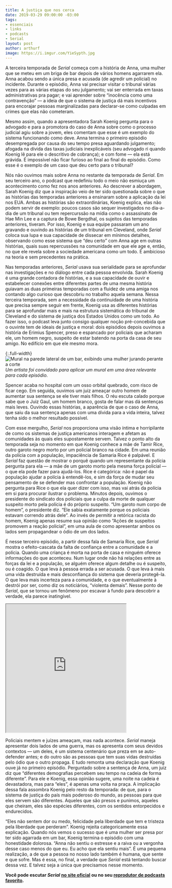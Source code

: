 ```yaml
---
title: A justiça que nos cerca
date: 2019-03-29 09:00:00 -03:00
tags:
- essenciais
- links
- podcasts
- Serial
layout: post
author: arthurf
image: https://i.imgur.com/YieSypth.jpg
---
```


A terceira temporada de _Serial_ começa com a história de Anna, uma mulher que se meteu em um briga de bar depois de vários homens agarrarem ela. Anna acabou sendo a única presa e acusada (de agredir um policial) no incidente. Durante o episódio, Anna vai precisar visitar o tribunal várias vezes para as várias etapas do seu julgamento; vai ser enterrada em taxas administrativas pra pagar; e vai aprender sobre “inocência como uma contravenção” — a ideia de que o sistema de justiça dá mais incentivos para encorajar pessoas marginalizadas para declarar-se como culpadas em crimes que elas não cometeram.

Mesmo assim, quando a apresentadora Sarah Koenig pergunta para o advogado e para a promotora do caso de Anna sobre como o processo judicial agiu sobre a jovem, eles comentam que esse é um exemplo do sistema funcionando como deve. Anna termina o primeiro episódio desempregada por causa do seu tempo presa aguardando julgamento; afogada na dívida das taxas judiciais inexplicáveis (seu advogado ri quando Koenig lê para ele o descritivo de cobrança); e com fome — ela está grávida. É impossível não ficar furioso ao final ao final do episódio. Como esse é o exemplo de um caso que deu certo para o tribunal?

Nós não ouvimos mais sobre Anna no restante da temporada de _Serial_. Em seu terceiro ano, o podcast que redefiniu todo o meio não esmiuça um acontecimento como fez nos anos anteriores. Ao descrever a abordagem, Sarah Koenig diz que a inspiração veio de ter sido questionada sobre o que as histórias das temporadas anteriores a ensinaram sobre a aplicação da lei nos EUA. Ambas as histórias são extraordinárias, Koenig explica, elas não podem servir de exemplo: poucos casos são sequer investigados no dia-a-dia de um tribunal ou tem repercurssão na mídia como o assassinato de Hae Min Lee e a captura de Bowe Bergdhal, os sujeitos das temporadas anteriores, tiveram. Por isso, Koenig e sua equipe passaram um ano gravando e ouvindo as histórias de um tribunal em Cleveland, onde _Serial_ coloca sua lupa e sua capacidade de dissecar em mínimos detalhes, observando como esse sistema que “deu certo” com Anna age em outras histórias, quais suas repercussões na comunidade em que ele age e, então, no que ele revela sobre a sociedade americana como um todo. É ambicioso na teoria e sem precedentes na prática.

Nas temporadas anteriores, _Serial_ usava sua serialidade para se aprofundar nas investigações e no diálogo entre cada pessoa envolvida. Sarah Koenig é uma grande contadora de histórias, e a sua capacidade de ouvir e estabelecer conexões entre diferentes partes de uma mesma história guiavam as duas primeiras temporadas com a fluidez de uma amiga nos contando algo curioso que descobriu no trabalho aquela semana. Nessa terceira temporada, sem a necessidade da continuidade de uma história que precisa sempre seguir em frente, Koenig usa as diferentes histórias para se aprofundar mais e mais na estrutura sistemática do tribunal de Cleveland e do sistema de justiça dos Estados Unidos como um todo. Ao fazer isso, o podcast leva junto consigo qualquer noção pré-concebida que o ouvinte tem de ideais de justiça e moral: dois episódios depois ouvimos a história de Erimius Spencer, preso e espancado por policiais que acharam ele, um homem negro, suspeito de estar batendo na porta da casa de seu amigo. No edifício em que ele mesmo mora.

{:.full-width}
![Mural na parede lateral de um bar, exibindo uma mulher jurando perante a corte](https://i.imgur.com/oLZCCNAh.jpg)
_Um artista foi convidado para aplicar um mural em uma área relevante para cada episódio._


Spencer acaba no hospital com um osso orbital quebrado, com risco de ficar cego. Em seguida, ouvimos um juiz ameaçar outro homem de aumentar sua sentença se ele tiver mais filhos. O réu escuta calado porque sabe que o Juiz Gaul, um homem branco, gosta de falar mas dá sentenças mais leves. Ouvindo essas histórias, a aparência de que o caso de Anna, que saiu da sua sentença apenas com uma dívida para a vida inteira, talvez tenha sido o melhor resultado possível.

Com esse mergulho, _Serial_ nos proporciona uma visão íntima e horripilante de como os sistemas de justiça americanos interagem e afetam as comunidades às quais eles supostamente servem. Talvez o ponto alto da temporada seja no momento em que Koenig conhece a mãe de Tamir Rice, outro garoto negro morto por um policial branco na cidade. Em uma reunião da polícia com a população, impaciência de Samaria Rice é palpável. E _Serial_ faz questão de mostrar o porquê quando um representante da polícia pergunta para ela — a mãe de um garoto morto pela mesma força policial — o que ela pode fazer para ajudá-los. Rice é categórica: não é papel da população ajudar a polícia à entendê-los, e sim da força de mudar seu pensamento de se defender mas confrontar a população. Koenig não pergunta para Rice o que ela quer dizer com isso, mas vai atrás da polícia em si para procurar ilustrar o problema. Minutos depois, ouvimos o presidente do sindicato dos policiais que a culpa da morte de qualquer suspeito morto pela polícia é do próprio suspeito. “Um garoto num corpo de homem”, o presidente diz. “Ele sabia exatamente porque os policiais estavam correndo atrás dele”. Ao invés de permitir a retórica racista do homem, Koenig apenas resume sua opinião como “Ações de suspeitos promovem a reação policial”, em uma aula de como apresentar ambos os lados sem propagandear o ódio de um dos lados.

É nesse terceiro episódio, a partir dessa fala de Samaria Rice, que _Serial_ mostra o efeito-cascata da falta de confiança entre a comunidade e a polícia. Quando uma criança é morta na porta de casa e ninguém oferece informações do que aconteceu. Num lugar onde não há relações entre as forças da lei e a população, se alguém oferece algum detalhe ou é suspeito, ou é coagido. O que leva à pessoa errada a ser acusada. O que leva à mais uma vida destruída e mais desconfiança do sistema que deveria protegê-la. O que leva mais incerteza para a comunidade, e o que eventualmente à destrói por ser, como diz os noticiários, “violenta demais”. Nesse ponto  de _Serial_, que se tornou um fenômeno por escavar à fundo para descobrir a verdade, ela parece inatingível.

<iframe src="https://serialpodcast.org/embed/250" width="375" height="400"  webkitallowfullscreen mozallowfullscreen allowfullscreen></iframe>

Policiais mentem e juízes ameaçam, mas nada acontece. _Serial_ maneja apresentar dois lados de uma guerra, mas os apresenta com seus devidos contextos — um deles, é um sistema centenário que preza em se auto-defender antes; e do outro são as pessoas que tem suas vidas destruídas pelo ódio que o outro propaga. E tudo remonta uma declaração que Koenig ouve já no primeiro episódio. Perguntado sobre a sentença de Anna, um juiz diz que “diferentes demografias percebem seu tempo na cadeia de forma diferente”. Para ele e Koenig, essa opinião sugere, uma noite na cadeia é devastadora, mas para “eles”, é apenas uma volta na praça. A implicação dessa fala assombra Koenig pelo resto da temporada: de que, para o sistema de justiça do país mais poderoso do mundo, as pessoas para que eles servem são diferentes. Aqueles que são presos e punimos, aqueles que cheiram, eles são espécies diferentes, com os sentidos entorpecidos e endurecidos.

“Eles não sentem dor ou medo, felicidade pela liberdade que tem e tristeza pela liberdade que perderam”. Koenig rejeita categoricamente essa explicação. Quando nós vemos o sucesso que é uma mulher ser presa por ter sido agarrada em um bar, Koenig termina o episódio com uma honestidade dolorosa. “Anna não sentiu o estresse e a raiva ou a vergonha desse caso menos do que eu. Eu acho que ela sentiu mais”. É uma pequena realização, a de que a pessoa no nosso lado também é humana, que sente e que sofre. Mas é essa, no final, a verdade que _Serial_ está tentando buscar dessa vez. E talvez seja a única que precisamos nesse momento.

**Você pode escutar _Serial_ [no site oficial](https://serialpodcast.org/) ou no seu [reprodutor de podcasts favorito](http://pca.st/serial).**
